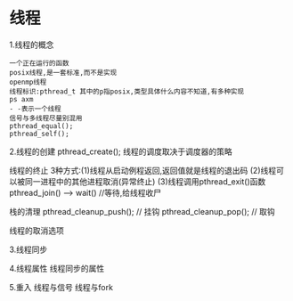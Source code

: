 # 线程

1.线程的概念

    一个正在运行的函数
    posix线程,是一套标准,而不是实现
    openmp线程
    线程标识:pthread_t 其中的p指posix,类型具体什么内容不知道,有多种实现
    ps axm
    - -表示一个线程
    信号与多线程尽量别混用
    pthread_equal();
    pthread_self();

2.线程的创建
    pthread_create();
    线程的调度取决于调度器的策略


线程的终止
    3种方式:(1)线程从启动例程返回,返回值就是线程的退出码
        (2)线程可以被同一进程中的其他进程取消(异常终止)
        (3)线程调用pthread_exit()函数
    pthread_join() -->  wait()  //等待,给线程收尸

栈的清理
    pthread_cleanup_push();  // 挂钩
    pthread_cleanup_pop();  // 取钩

线程的取消选项

3.线程同步

4.线程属性
线程同步的属性

5.重入
线程与信号
线程与fork

